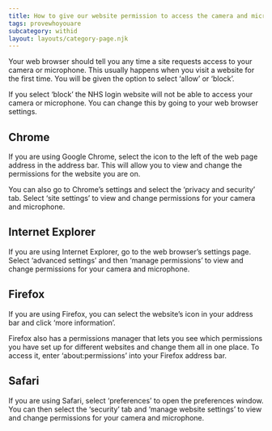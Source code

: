 ```yaml
---
title: How to give our website permission to access the camera and microphone
tags: provewhoyouare
subcategory: withid
layout: layouts/category-page.njk
---
```

Your web browser should tell you any time a site requests access to your camera or microphone. This usually happens when you visit a website for the first time. You will be given the option to select ‘allow’ or ‘block’.

If you select ‘block’ the NHS login website will not be able to access your camera or microphone. You can change this by going to your web browser settings.

## Chrome

If you are using Google Chrome, select the icon to the left of the web page address in the address bar. This will allow you to view and change the permissions for the website you are on.

You can also go to Chrome’s settings and select the ‘privacy and security’ tab. Select ‘site settings’ to view and change permissions for your camera and microphone.

## Internet Explorer

If you are using Internet Explorer, go to the web browser’s settings page. Select ‘advanced settings’ and then ‘manage permissions’ to view and change permissions for your camera and microphone.

## Firefox

If you are using Firefox, you can select the website’s icon in your address bar and click ‘more information’.

Firefox also has a permissions manager that lets you see which permissions you have set up for different websites and change them all in one place. To access it, enter ‘about:permissions’ into your Firefox address bar.

## Safari

If you are using Safari, select ‘preferences’ to open the preferences window. You can then select the ‘security’ tab and ‘manage website settings’ to view and change permissions for your camera and microphone.
